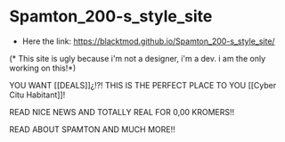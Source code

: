 # Spamton_200-s_style_site

* Here the link: https://blacktmod.github.io/Spamton_200-s_style_site/

(* This site is ugly because i'm not a designer, i'm a dev. i am the only working on this!*)

YOU WANT [[DEALS]]¿!?! 
THIS IS THE PERFECT PLACE TO YOU [[Cyber Citu Habitant]]!

READ NICE NEWS AND TOTALLY REAL FOR 0,00 KROMERS!!

READ ABOUT SPAMTON AND MUCH MORE!!

